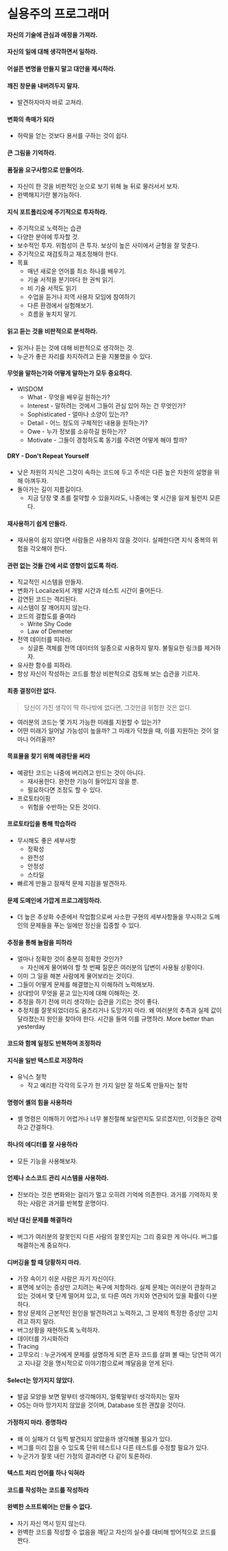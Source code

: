 # 실용주의 프로그래머
#### 자신의 기술에 관심과 애정을 가져라.
#### 자신의 일에 대해 생각하면서 일하라.
#### 어설픈 변명을 만들지 말고 대안을 제시하라.
#### 깨진 창문을 내버려두지 말자.
- 발견하자마자 바로 고쳐라.
#### 변화의 촉매가 되라
- 허락을 얻는 것보다 용서를 구하는 것이 쉽다.
#### 큰 그림을 기억하라.
#### 품질을 요구사항으로 만들어라.
- 자신이 한 것을 비판적인 눈으로 보기 위해 늘 뒤로 물러서서 보자.
- 완벽해지기란 불가능하다.
#### 지식 포트폴리오에 주기적으로 투자하라.
- 주기적으로 노력하는 습관
- 다양한 분야에 투자할 것.
- 보수적인 투자. 위험성이 큰 투자. 보상이 높은 사이에서 균형을 잘 맞춘다.
- 주기적으로 재검토하고 재조정해야 한다.
- 목표
    - 매년 새로운 언어를 최소 하나를 배우기.
    - 기술 서적을 분기마다 한 권씩 읽기.
    - 비 기술 서적도 읽기
    - 수업을 듣거나 지역 사용자 모임에 참여하기
    - 다른 환경에서 실험해보기.
    - 흐름을 놓치지 말기.
#### 읽고 듣는 것을 비판적으로 분석하라.
- 읽거나 듣는 것에 대해 비판적으로 생각하는 것.
- 누군가 좋은 자리를 차지하려고 돈을 지불했을 수 있다.
#### 무엇을 말하는가와 어떻게 말하는가 모두 중요하다.
- WISDOM
    - What - 무엇을 배우길 원하는가?
    - Interest - 말하려는 것에서 그들이 관심 있어 하는 건 무엇인가?
    - Sophisticated - 얼마나 소양이 있는가?
    - Detail - 어느 정도의 구체적인 내용을 원하는가?
    - Owe - 누가 정보를 소유하길 원하는가?
    - Motivate - 그들이 경청하도록 동기를 주려면 어떻게 해야 할까?

#### DRY - Don't Repeat Yourself
- 낮은 차원의 지식은 그것이 속하는 코드에 두고 주석은 다른 높은 차원의 설명을 위해 아껴두자.
- 돌아가는 길이 지름길이다.
    - 지금 당장 몇 초를 절약할 수 있을지라도, 나중에는 몇 시간을 잃게 될런지 모른다.

#### 재사용하기 쉽게 만들라.
- 재사용이 쉽지 않다면 사람들은 사용하지 않을 것이다. 실패한다면 지식 중복의 위험을 각오해야 한다.

#### 관련 없는 것들 간에 서로 영향이 없도록 하라.
- 직교적인 시스템을 만들자.
- 변화가 Localize되서 개발 시간과 테스트 시간이 줄어든다.
- 감연된 코드는 격리된다.
- 시스템이 잘 깨어지지 않는다.
- 코드의 결합도를 줄여라
    - Write Shy Code
    - Law of Demeter
- 전역 데이터를 피하라.
    - 싱글톤 객체를 전역 데이터의 일종으로 사용하지 말자. 불필요한 링크를 제거하자.
- 유사한 함수를 피하라.
- 항상 자신이 작성하는 코드를 항상 비판적으로 검토해 보는 습관을 기르자.


#### 최종 결정이란 없다.
> 당신이 가진 생각이 딱 하나밖에 없다면, 그것만큼 위험한 것은 없다.
- 여러분의 코드는 몇 가지 가능한 미래를 지원할 수 있는가?
- 어떤 미래가 일어날 가능성이 높을까? 그 미래가 닥쳤을 때, 이를 지원하는 것이 얼마나 어려울까?


#### 목표물을 찾기 위해 예광탄을 써라
- 예광탄 코드는 나중에 버리려고 만드는 것이 아니다.
    - 재사용한다. 완전한 기능이 들어있지 않을 뿐.
    - 필요하다면 조정도 할 수 있다.
- 프로토타이핑
    - 위험을 수반하는 모든 것이다.

#### 프로토타입을 통해 학습하라
- 무시해도 좋은 세부사항
    - 정확성
    - 완전성
    - 안정성
    - 스타일
- 빠르게 만들고 잠재적 문제 지점을 발견하자.


#### 문제 도메인에 가깝게 프로그래밍하라.
- 더 높은 추상화 수준에서 작업함으로써 사소한 구현의 세부사항들을 무시하고 도메인의 문제들을 푸는 일에만 정신을 집중할 수 있다.


#### 추정을 통해 놀람을 피하라
- 얼마나 정확한 것이 충분히 정확한 것인가?
    - 자신에게 물어봐야 할 첫 번째 질문은 여러분의 답변이 사용될 상황이다.
- 이미 그 일을 해본 사람에게 물어보라는 것이다.
- 그들이 어떻게 문제를 해결했는지 이해하려 노력해보자.
- 상대방이 무엇을 묻고 있는지에 대해 이해하는 것.
- 추정을 하기 전에 미리 생각하는 습관을 기르는 것이 좋다.
- 추정치를 잘못되었더라도 움츠리거나 도망가지 마라. 왜 여러분의 추측과 실제 값이 달라졌는지 원인을 찾아야 한다. 시간을 들여 이를 규명하라. More better than yesterday

#### 코드와 함께 일정도 반복하며 조정하라

#### 지식을 일반 텍스트로 저장하라
- 유닉스 철학
    - 작고 예리한 각각의 도구가 한 가지 일만 잘 하도록 만들자는 철학

#### 명령어 셸의 힘을 사용하라
- 셸 명령은 이해하기 어렵거나 너무 불친절해 보일런지도 모르겠지만, 이것들은 강력하고 간결하다.

#### 하나의 에디터를 잘 사용하라
- 모든 기능을 사용해보자.

#### 언제나 소스코드 관리 시스템을 사용하라.
- 진보라는 것은 변화와는 걸리가 멀고 오히려 기억에 의존한다. 과거를 기억하지 못하는 사람은 과거를 반복할 운명이다.


#### 비난 대신 문제를 해결하라
- 버그가 여러분의 잘못인지 다른 사람의 잘못인지는 그리 중요한 게 아니다. 버그를 해결하는게 중요하다.

#### 디버깅을 할 때 당황하지 마라.
- 가장 속이기 쉬운 사람은 자기 자신이다.
- 표면에 보이는 증상만 고치려는 욕구에 저항하라. 실제 문제는 여러분이 관찰하고 있는 것에서 몇 단계 떨어져 있고, 또 다른 여러 가지와 연관되어 있을 확률이 다분하다.
- 항상 문제의 근본적인 원인을 발견하려고 노력하고, 그 문제의 특정한 증상만 고치려고 하지 말라.
- 버그상황을 재현하도록 노력하자.
- 데이터를 가시화하라
- Tracing
- 고무오리 : 누군가에게 문제를 설명하게 되면 혼자 코드를 살펴 볼 때는 당연히 여기고 지나갈 것을 명시적으로 이야기함으로써 깨달음을 얻게 된다.

#### Select는 망가지지 않았다.
- 발굽 모양을 보면 말부터 생각해야지, 얼룩말부터 생각하지는 말자
- OS는 아마 망가지지 않았을 것이며, Database 또한 괜찮을 것이다.

#### 가정하지 마라. 증명하라
- 왜 이 실패가 더 일찍 발견되지 않았을까 생각해볼 필요가 있다.
- 버그를 미리 잡을 수 있도록 단위 테스트나 다른 테스트를 수정할 필요가 있다.
- 누군가가 잘못 내린 가정의 결과라면 다 같이 토론하라.

#### 텍스트 처리 언어를 하나 익혀라
#### 코드를 작성하는 코드를 작성하라
#### 완벽한 소프트웨어는 만들 수 없다.
- 자기 자신 역시 믿지 않는다.
- 완벽한 코드를 작성할 수 없음을 깨닫고 자신의 실수를 대비해 방어적으로 코드를 짠다.
